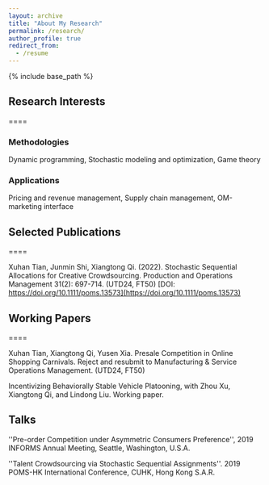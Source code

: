 ```yaml
---
layout: archive
title: "About My Research"
permalink: /research/
author_profile: true
redirect_from:
  - /resume
---
```


{% include base_path %}



## Research Interests 

====

### Methodologies

Dynamic programming, Stochastic modeling and optimization, Game theory

### Applications 

Pricing and revenue management, Supply chain management, OM-marketing interface


## Selected Publications

====

Xuhan Tian, Junmin Shi, Xiangtong Qi. (2022). Stochastic Sequential Allocations for Creative Crowdsourcing. Production and Operations Management 31(2): 697-714. (UTD24, FT50) [DOI: https://doi.org/10.1111/poms.13573](https://doi.org/10.1111/poms.13573)

## Working Papers 

====

Xuhan Tian, Xiangtong Qi, Yusen Xia. Presale Competition in Online Shopping Carnivals. Reject and resubmit to Manufacturing & Service Operations Management. (UTD24, FT50) 

Incentivizing Behaviorally Stable Vehicle Platooning, with Zhou Xu, Xiangtong Qi, and Lindong Liu. Working paper.

## Talks 

''Pre-order Competition under Asymmetric Consumers Preference'',  2019 INFORMS Annual Meeting, Seattle, Washington, U.S.A.

''Talent Crowdsourcing via Stochastic Sequential Assignments''. 2019 POMS-HK International Conference, CUHK, Hong Kong S.A.R.




